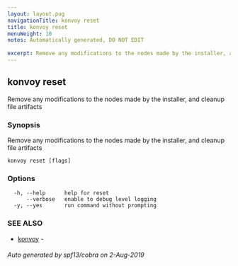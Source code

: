 ```yaml
---
layout: layout.pug
navigationTitle: konvoy reset
title: konvoy reset
menuWeight: 10
notes: Automatically generated, DO NOT EDIT
 
excerpt: Remove any modifications to the nodes made by the installer, and cleanup file artifacts
---
```


## konvoy reset

Remove any modifications to the nodes made by the installer, and cleanup file artifacts

### Synopsis

Remove any modifications to the nodes made by the installer, and cleanup file artifacts

```
konvoy reset [flags]
```

### Options

```
  -h, --help      help for reset
      --verbose   enable to debug level logging
  -y, --yes       run command without prompting
```

### SEE ALSO

* [konvoy](../)	 -

###### Auto generated by spf13/cobra on 2-Aug-2019
